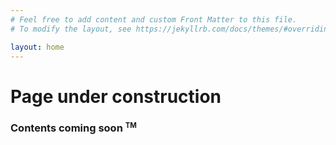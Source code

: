 ```yaml
---
# Feel free to add content and custom Front Matter to this file.
# To modify the layout, see https://jekyllrb.com/docs/themes/#overriding-theme-defaults

layout: home
---
```


<div></div>

# Page under construction

### Contents coming soon <sup><small>TM</small></sup>